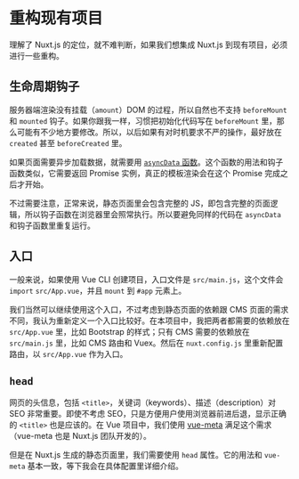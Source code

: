 重构现有项目
========

理解了 Nuxt.js 的定位，就不难判断，如果我们想集成 Nuxt.js 到现有项目，必须进行一些重构。

生命周期钩子
--------

服务器端渲染没有挂载（`amount`）DOM 的过程，所以自然也不支持 `beforeMount` 和 `mounted` 钩子。如果你跟我一样，习惯把初始化代码写在 `beforeMount` 里，那么可能有不少地方要修改。所以，以后如果有对时机要求不严的操作，最好放在 `created` 甚至 `beforeCreated` 里。

如果页面需要异步加载数据，就需要用 [`asyncData` 函数](https://nuxtjs.org/guide/async-data)。这个函数的用法和钩子函数类似，它需要返回 Promise 实例，真正的模板渲染会在这个 Promise 完成之后才开始。

不过需要注意，正常来说，静态页面里会包含完整的 JS，即包含完整的页面逻辑，所以钩子函数在浏览器里会照常执行。所以要避免同样的代码在 `asyncData` 和钩子函数里重复运行。

入口
--------

一般来说，如果使用 Vue CLI 创建项目，入口文件是 `src/main.js`，这个文件会 `import` `src/App.vue`，并且 `mount` 到 `#app` 元素上。

我们当然可以继续使用这个入口，不过考虑到静态页面的依赖跟 CMS 页面的需求不同，我认为重新定义一个入口比较好。在本项目中，我把两者都需要的依赖放在 `src/App.vue` 里，比如 Bootstrap 的样式；只有 CMS 需要的依赖放在 `src/main.js` 里，比如 CMS 路由和 Vuex。然后在 `nuxt.config.js` 里重新配置路由，以 `src/App.vue` 作为入口。

`head`
--------

网页的头信息，包括 `<title>`，关键词（keywords）、描述（description）对 SEO 非常重要。即使不考虑 SEO，只是方便用户使用浏览器前进后退，显示正确的 `<title>` 也是应该的。在 Vue 项目中，我们使用 [vue-meta](https://github.com/nuxt/vue-meta) 满足这个需求（vue-meta 也是 Nuxt.js 团队开发的）。

但是在 Nuxt.js 生成的静态页面里，我们需要使用 `head` 属性。它的用法和 `vue-meta` 基本一致，等下我会在具体配置里详细介绍。
